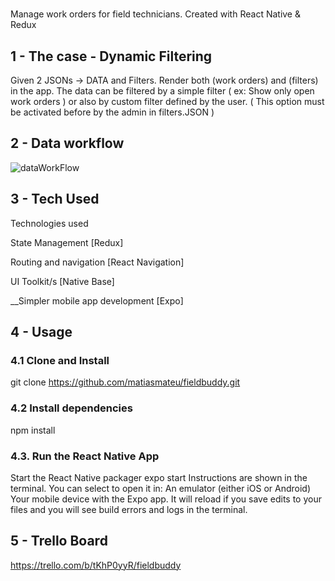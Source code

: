 # 
Manage work orders for field technicians. Created with React Native &amp; Redux
  
## 1 - The case - Dynamic Filtering

Given 2 JSONs -> DATA and Filters. Render both (work orders) and (filters) in the app. The data can be filtered by a simple filter ( ex: Show only open work orders ) or also by custom filter defined by the user. ( This option must be activated before by the admin in  filters.JSON )


## 2 - Data workflow


<img src="https://raw.githubusercontent.com/matiasmateu/fieldbuddy/master/assets/Approach.png" alt="dataWorkFlow" />


## 3 - Tech Used

Technologies used

State Management
[Redux]

Routing and navigation
[React Navigation]

UI Toolkit/s
[Native Base]

__Simpler mobile app development
[Expo]

## 4 - Usage

### 4.1 Clone and Install
git clone https://github.com/matiasmateu/fieldbuddy.git

### 4.2 Install dependencies
npm install

### 4.3. Run the React Native App
Start the React Native packager
expo start
Instructions are shown in the terminal. You can select to open it in:
An emulator (either iOS or Android)
Your mobile device with the Expo app. It will reload if you save edits to your files and you will see build errors and logs in the terminal.

## 5 - Trello Board

https://trello.com/b/tKhP0yyR/fieldbuddy
